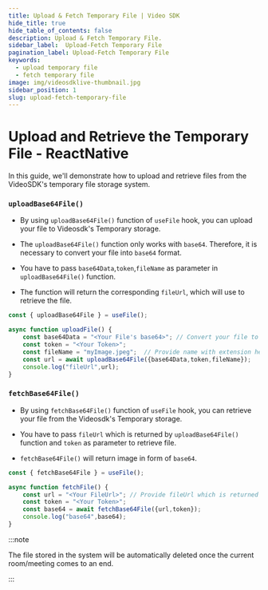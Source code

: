 ```yaml
---
title: Upload & Fetch Temporary File | Video SDK
hide_title: true
hide_table_of_contents: false
description: Upload & Fetch Temporary File.
sidebar_label:  Upload-Fetch Temporary File
pagination_label: Upload-Fetch Temporary File
keywords:
  - upload temporary file
  - fetch temporary file
image: img/videosdklive-thumbnail.jpg
sidebar_position: 1
slug: upload-fetch-temporary-file
---
```


# Upload and Retrieve the Temporary File - ReactNative

In this guide, we'll demonstrate how to upload and retrieve files from the VideoSDK's temporary file storage system.


### `uploadBase64File()`

- By using `uploadBase64File()` function of `useFile` hook, you can upload your file to Videosdk's Temporary storage.

- The `uploadBase64File()` function only works with `base64`. Therefore, it is necessary to convert your file into `base64` format.

- You have to pass `base64Data`,`token`,`fileName` as parameter in `uploadBase64File()` function.

- The function will return the corresponding `fileUrl`, which will use to retrieve the file.

```js
const { uploadBase64File } = useFile();

async function uploadFile() {
    const base64Data = "<Your File's base64>"; // Convert your file to base64 and pass here 
    const token = "<Your Token>";
    const fileName = "myImage.jpeg";  // Provide name with extension here
    const url = await uploadBase64File({base64Data,token,fileName});
    console.log("fileUrl",url);
}
```

### `fetchBase64File()`

- By using `fetchBase64File()` function of `useFile` hook, you can retrieve your file from the Videosdk's Temporary storage.

- You have to pass `fileUrl` which is returned by `uploadBase64File()` function and `token` as parameter to retrieve file.

- `fetchBase64File()` will return image in form of `base64`.

```js
const { fetchBase64File } = useFile();

async function fetchFile() {
    const url = "<Your FileUrl>"; // Provide fileUrl which is returned by uploadBase64File()
    const token = "<Your Token>";
    const base64 = await fetchBase64File({url,token});
    console.log("base64",base64);
}
```

:::note

The file stored in the system will be automatically deleted once the current room/meeting comes to an end.

:::



